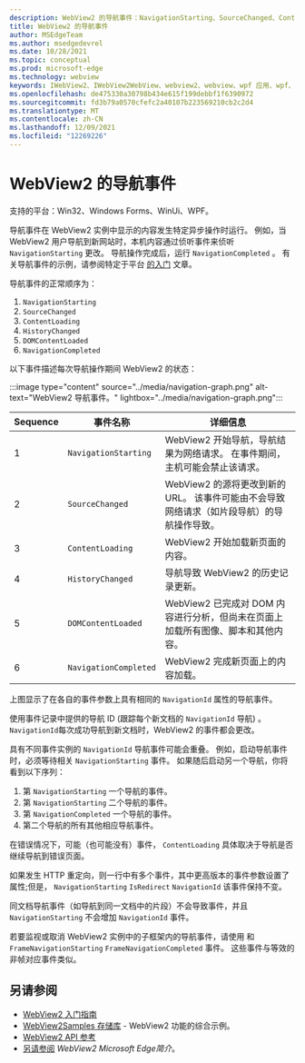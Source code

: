 ```yaml
---
description: WebView2 的导航事件：NavigationStarting、SourceChanged、ContentLoading、HistoryChanged、DOMContentLoaded 和 NavigationCompleted。
title: WebView2 的导航事件
author: MSEdgeTeam
ms.author: msedgedevrel
ms.date: 10/28/2021
ms.topic: conceptual
ms.prod: microsoft-edge
ms.technology: webview
keywords: IWebView2、IWebView2WebView、webview2、webview、wpf 应用、wpf、edge、ICoreWebView2、ICoreWebView2Host、浏览器控件、边缘 html
ms.openlocfilehash: de475330a30798b434e615f199debbf1f6390972
ms.sourcegitcommit: fd3b79a0570cfefc2a40107b223569210cb2c2d4
ms.translationtype: MT
ms.contentlocale: zh-CN
ms.lasthandoff: 12/09/2021
ms.locfileid: "12269226"
---
```

# <a name="navigation-events-for-webview2"></a>WebView2 的导航事件

支持的平台：Win32、Windows Forms、WinUi、WPF。

导航事件在 WebView2 实例中显示的内容发生特定异步操作时运行。  例如，当 WebView2 用户导航到新网站时，本机内容通过侦听事件来侦听 `NavigationStarting` 更改。  导航操作完成后，运行 `NavigationCompleted` 。  有关导航事件的示例，请参阅特定于平台 [的入门](../index.md#get-started) 文章。

<!--todo:  Move the relevant information out of the get started guide to better focus the content and leave the most concise elements in the get started guide.  -->

导航事件的正常顺序为：
1. `NavigationStarting`
1. `SourceChanged`
1. `ContentLoading`
1. `HistoryChanged`
1. `DOMContentLoaded`
1. `NavigationCompleted`

以下事件描述每次导航操作期间 WebView2 的状态：

:::image type="content" source="../media/navigation-graph.png" alt-text="WebView2 导航事件。" lightbox="../media/navigation-graph.png":::

| Sequence | 事件名称 | 详细信息 |
| --- | --- | --- |
| 1 | `NavigationStarting` |  WebView2 开始导航，导航结果为网络请求。  在事件期间，主机可能会禁止该请求。 |
| 2 | `SourceChanged` |  WebView2 的源将更改到新的 URL。  该事件可能由不会导致网络请求（如片段导航）的导航操作导致。 |
| 3 | `ContentLoading` |  WebView2 开始加载新页面的内容。 |
| 4 | `HistoryChanged` |  导航导致 WebView2 的历史记录更新。 |
| 5 | `DOMContentLoaded` |  WebView2 已完成对 DOM 内容进行分析，但尚未在页面上加载所有图像、脚本和其他内容。 |
| 6 | `NavigationCompleted` |  WebView2 完成新页面上的内容加载。 |

上图显示了在各自的事件参数上具有相同的 `NavigationId` 属性的导航事件。

使用事件记录中提供的导航 ID (跟踪每个新文档的 `NavigationId` 导航) 。  `NavigationId`每次成功导航到新文档时，WebView2 的事件都会更改。

具有不同事件实例的 `NavigationId` 导航事件可能会重叠。  例如，启动导航事件时，必须等待相关 `NavigationStarting` 事件。  如果随后启动另一个导航，你将看到以下序列：
1. 第 `NavigationStarting` 一个导航的事件。
1. 第 `NavigationStarting` 二个导航的事件。
1. 第 `NavigationCompleted` 一个导航的事件。
1. 第二个导航的所有其他相应导航事件。

在错误情况下，可能（也可能没有）事件， `ContentLoading` 具体取决于导航是否继续导航到错误页面。

如果发生 HTTP 重定向，则一行中有多个事件，其中更高版本的事件参数设置了属性;但是， `NavigationStarting` `IsRedirect` `NavigationId` 该事件保持不变。

同文档导航事件（如导航到同一文档中的片段）不会导致事件，并且 `NavigationStarting` 不会增加 `NavigationId` 事件。

若要监视或取消 WebView2 实例中的子框架内的导航事件，请使用 和 `FrameNavigationStarting` `FrameNavigationCompleted` 事件。  这些事件与等效的非帧对应事件类似。


<!-- ====================================================================== -->
## <a name="see-also"></a>另请参阅

*  [WebView2 入门指南](../index.md#get-started)
*  [WebView2Samples 存储库](https://github.com/MicrosoftEdge/WebView2Samples) - WebView2 功能的综合示例。
*  [WebView2 API 参考](/dotnet/api/microsoft.web.webview2.wpf.webview2)
*  [另请参阅](../index.md#see-also) _WebView2 Microsoft Edge简介_。
